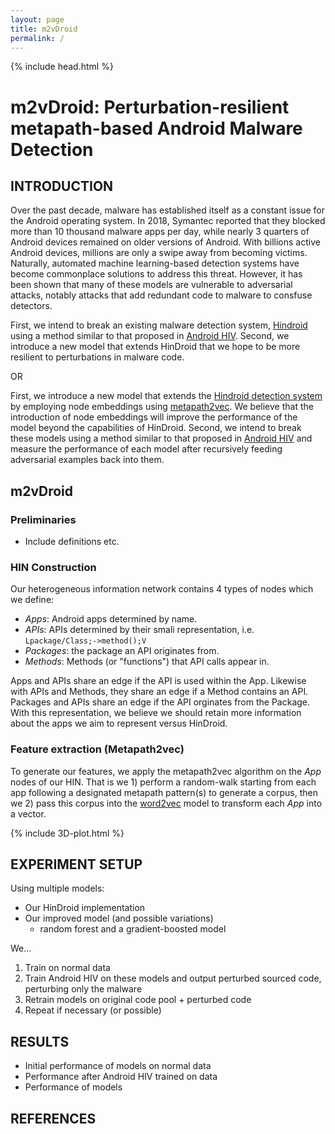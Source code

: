 ```yaml
---
layout: page
title: m2vDroid
permalink: /
---
```


{% include head.html %}

# m2vDroid: Perturbation-resilient metapath-based Android Malware Detection

## INTRODUCTION

Over the past decade, malware has established itself as a constant issue for the Android operating system. In 2018, Symantec reported that they blocked more than 10 thousand malware apps per day, while nearly 3 quarters of Android devices remained on older versions of Android. With billions active Android devices, millions are only a swipe away from becoming victims. Naturally, automated machine learning-based detection systems have become commonplace solutions to address this threat. However, it has been shown that many of these models are vulnerable to adversarial attacks, notably attacks that add redundant code to malware to consfuse detectors. 

First, we intend to break an existing malware detection system, [Hindroid](https://www.cse.ust.hk/~yqsong/papers/2017-KDD-HINDROID.pdf) using a method similar to that proposed in [Android HIV](https://ieeexplore.ieee.org/document/8782574). Second, we introduce a new model that extends HinDroid that we hope to be more resilient to perturbations in malware code. 

OR

First, we introduce a new model that extends the [Hindroid detection system](https://www.cse.ust.hk/~yqsong/papers/2017-KDD-HINDROID.pdf) by employing node embeddings using [metapath2vec](https://ericdongyx.github.io/papers/KDD17-dong-chawla-swami-metapath2vec.pdf). We believe that the introduction of node embeddings will improve the performance of the model beyond the capabilities of HinDroid. Second, we intend to break these models using a method similar to that proposed in [Android HIV](https://ieeexplore.ieee.org/document/8782574) and measure the performance of each model after recursively feeding adversarial examples back into them.

## m2vDroid
### Preliminaries
- Include definitions etc.

### HIN Construction
Our heterogeneous information network contains 4 types of nodes which we define: 
- $Apps$: Android apps determined by name.
- $APIs$: APIs determined by their smali representation, i.e. `Lpackage/Class;->method();V`
- $Packages$: the package an API originates from.
- $Methods$: Methods (or "functions") that API calls appear in.

Apps and APIs share an edge if the API is used within the App. Likewise with APIs and Methods, they share an edge if a Method contains an API. Packages and APIs share an edge if the API orginates from the Package. With this representation, we believe we should retain more information about the apps we aim to represent versus HinDroid.

### Feature extraction (Metapath2vec)
To generate our features, we apply the metapath2vec algorithm on the $App$ nodes of our HIN. That is we 1) perform a random-walk starting from each app following a designated metapath pattern(s) to generate a corpus, then we 2) pass this corpus into the [word2vec](https://arxiv.org/pdf/1301.3781.pdf) model to transform each $App$ into a vector.

{% include 3D-plot.html %}

## EXPERIMENT SETUP
Using multiple models:
- Our HinDroid implementation
- Our improved model (and possible variations)
    - random forest and a gradient-boosted model 

We...

1. Train on normal data
2. Train Android HIV on these models and output perturbed sourced code, perturbing only the malware
3. Retrain models on original code pool + perturbed code
4. Repeat if necessary (or possible)

## RESULTS

- Initial performance of models on normal data
- Performance after Android HIV trained on data
- Performance of models 

## REFERENCES
